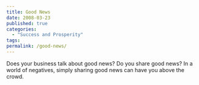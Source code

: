 ```yaml
---
title: Good News
date: 2008-03-23
published: true
categories:
  - "Success and Prosperity"
tags:
permalink: /good-news/
---
```

Does your business talk about good news?  Do you share good news?  In a world of negatives, simply sharing good news can have you above the crowd.